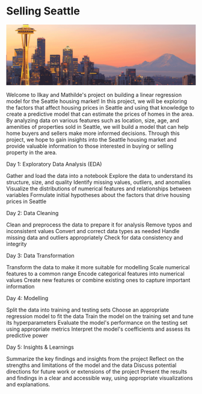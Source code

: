 # Selling Seattle

![alt text](https://github.com/mathildemariemonge/Selling-Seattle/blob/main/Seattle.png)


Welcome to Ilkay and Mathilde's project on building a linear regression model for the Seattle housing market! In this project, we will be exploring the factors that affect housing prices in Seattle and using that knowledge to create a predictive model that can estimate the prices of homes in the area. By analyzing data on various features such as location, size, age, and amenities of properties sold in Seattle, we will build a model that can help home buyers and sellers make more informed decisions. Through this project, we hope to gain insights into the Seattle housing market and provide valuable information to those interested in buying or selling property in the area.

Day 1: Exploratory Data Analysis (EDA)

Gather and load the data into a notebook
Explore the data to understand its structure, size, and quality
Identify missing values, outliers, and anomalies
Visualize the distributions of numerical features and relationships between variables
Formulate initial hypotheses about the factors that drive housing prices in Seattle

Day 2: Data Cleaning

Clean and preprocess the data to prepare it for analysis
Remove typos and inconsistent values
Convert and correct data types as needed
Handle missing data and outliers appropriately
Check for data consistency and integrity

Day 3: Data Transformation

Transform the data to make it more suitable for modelling
Scale numerical features to a common range
Encode categorical features into numerical values
Create new features or combine existing ones to capture important information

Day 4: Modelling

Split the data into training and testing sets
Choose an appropriate regression model to fit the data
Train the model on the training set and tune its hyperparameters
Evaluate the model's performance on the testing set using appropriate metrics
Interpret the model's coefficients and assess its predictive power

Day 5: Insights & Learnings

Summarize the key findings and insights from the project
Reflect on the strengths and limitations of the model and the data
Discuss potential directions for future work or extensions of the project
Present the results and findings in a clear and accessible way, using appropriate visualizations and explanations.

